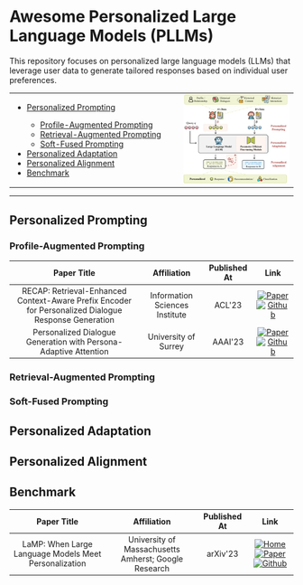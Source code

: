 # Awesome Personalized Large Language Models (PLLMs)

This repository focuses on personalized large language models (LLMs) that leverage user data to generate tailored responses based on individual user preferences.

<table style="width: 100%;">
  <tr>
    <td style="width: 60%;">
      <ul>
        <li><a href="#personalized-prompting">Personalized Prompting</a></li>
        <ul>
          <li><a href="#profile-augmented-prompting">Profile-Augmented Prompting</a></li>
          <li><a href="#retrieval-augmented-prompting">Retrieval-Augmented Prompting</a></li>
          <li><a href="#soft-fused-prompting">Soft-Fused Prompting</a></li>
        </ul>
        <li><a href="#personalized-adaptation">Personalized Adaptation</a></li>
        <li><a href="#personalized-alignment">Personalized Alignment</a></li>
        <li><a href="#benchmark">Benchmark</a></li>
      </ul>
    </td>
    <td>
      <img src="Figures/framework.png" alt="Awesome Personalized LLMs" width="700">
    </td>
  </tr>
</table>

---

## Personalized Prompting

### Profile-Augmented Prompting

|                                             Paper Title                                              |          Affiliation           | Published At |                                                                                                              Link                                                                                                              |
| :--------------------------------------------------------------------------------------------------: | :----------------------------: | :----------: | :----------------------------------------------------------------------------------------------------------------------------------------------------------------------------------------------------------------------------: |
| RECAP: Retrieval-Enhanced Context-Aware Prefix Encoder for Personalized Dialogue Response Generation | Information Sciences Institute |    ACL'23    | [![Paper](https://img.shields.io/badge/Paper-blue)](https://arxiv.org/abs/2306.07206) [![Github](https://img.shields.io/github/stars/isi-nlp/RECAP.svg?style=social&label=Github)](https://github.com/isi-nlp/RECAP/tree/main) |
| Personalized Dialogue Generation with Persona-Adaptive Attention | University of Surrey |    AAAI'23    | [![Paper](https://img.shields.io/badge/Paper-blue)](https://arxiv.org/abs/2210.15088) [![Github](https://img.shields.io/github/stars/hqsiswiliam/persona-adaptive-attention.svg?style=social&label=Github)](https://github.com/hqsiswiliam/persona-adaptive-attention) |

### Retrieval-Augmented Prompting

### Soft-Fused Prompting

## Personalized Adaptation

## Personalized Alignment

## Benchmark
|                      Paper Title                      |                     Affiliation                      | Published At |                                                                                                                                      Link                                                                                                                                      |
| :---------------------------------------------------: | :--------------------------------------------------: | :----------: | :----------------------------------------------------------------------------------------------------------------------------------------------------------------------------------------------------------------------------------------------------------------------------: |
| LaMP: When Large Language Models Meet Personalization | University of Massachusetts Amherst; Google Research |   arXiv'23   | [![Home](https://img.shields.io/badge/Home-red)](https://lamp-benchmark.github.io/) [![Paper](https://img.shields.io/badge/Paper-blue)](https://arxiv.org/abs/2304.11406) [![Github](https://img.shields.io/github/stars/LaMP-Benchmark/LaMP.svg?style=social&label=Github)](https://github.com/LaMP-Benchmark/LaMP) |


